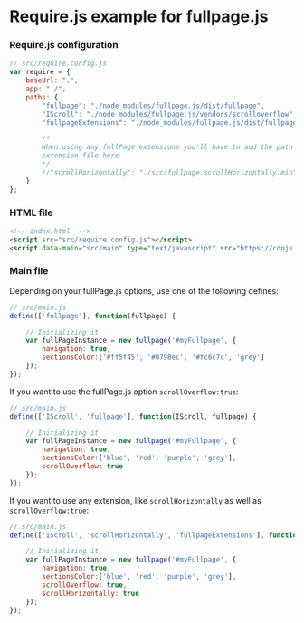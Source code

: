 # Require.js example for fullpage.js

### Require.js configuration

```javascript
// src/require.config.js
var require = {
    baseUrl: ".",
    app: "./",
    paths: {
        "fullpage": "./node_modules/fullpage.js/dist/fullpage",
        "IScroll": "./node_modules/fullpage.js/vendors/scrolloverflow",
        "fullpageExtensions": "./node_modules/fullpage.js/dist/fullpage.extensions.min",

        /*
        When using any fullPage extensions you'll have to add the path to the
        extension file here
        */
        //"scrollHorizontally": "./src/fullpage.scrollHorizontally.min"
    }
};
```

### HTML file

```html
<!-- index.html  -->
<script src="src/require.config.js"></script>
<script data-main="src/main" type="text/javascript" src="https://cdnjs.cloudflare.com/ajax/libs/require.js/2.3.5/require.min.js"></script>
```

### Main file

Depending on your fullPage.js options, use one of the following defines:

```javascript
// src/main.js
define(['fullpage'], function(fullpage) {

    // Initializing it
    var fullPageInstance = new fullpage('#myFullpage', {
        navigation: true,
        sectionsColor:['#ff5f45', '#0798ec', '#fc6c7c', 'grey']
    });
});
```

If you want to use the fullPage.js option `scrollOverflow:true`:

```javascript
// src/main.js
define(['IScroll', 'fullpage'], function(IScroll, fullpage) {

    // Initializing it
    var fullPageInstance = new fullpage('#myFullpage', {
        navigation: true,
        sectionsColor:['blue', 'red', 'purple', 'grey'],
        scrollOverflow: true
    });
});
```

If you want to use any extension, like `scrollHorizontally` as well as `scrollOverflow:true`:

```javascript
// src/main.js
define(['IScroll', 'scrollHorizontally', 'fullpageExtensions'], function(IScroll, scrollHorizontally, fullpage) {

    // Initializing it
    var fullPageInstance = new fullpage('#myFullpage', {
        navigation: true,
        sectionsColor:['blue', 'red', 'purple', 'grey'],
        scrollOverflow: true,
        scrollHorizontally: true
    });
});
```
